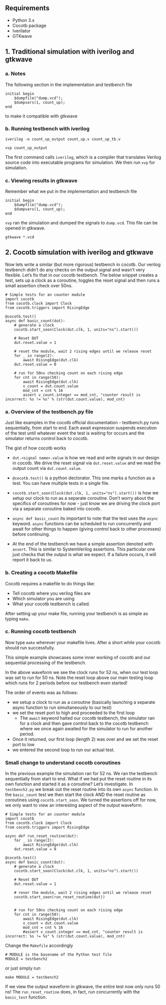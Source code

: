 ## Requirements

* Python 3.x
* Cocotb package
* Iverilator
* GTKwave


## 1. Traditional simulation with iverilog and gtkwave

### a. Notes

The following section in the implementation and testbench file

```
initial begin
    $dumpfile("dump.vcd");
    $dumpvars(1, count_up);
end
```
to make it compatible with gtkwave


### b. Running testbench with iverilog 

`iverilog -o count_up_output count_up.v count_up_tb.v`

`vvp count_up_output`

The first command calls `iverilog`, which is a compiler that translates Verilog source code into executable programs for simulation. We then run `vvp` for simulation.


### c. Viewing results in gtkwave

Remember what we put in the implementation and testbench file

```
initial begin
    $dumpfile("dump.vcd");
    $dumpvars(1, count_up);
end
```

`vvp` ran the simulation and dumped the signals to `dump.vcd`. This file can be opened in gtkwave.

`gtkwave *.vcd`

## 2. Cocotb simulation with iverilog and gtkwave

Now lets write a similar (but more rigorous) testbench in cocotb. Our verilog testbench didn’t do any checks on the output signal and wasn’t very flexible. Let’s fix that in our cocotb testbench. The below snippet creates a test, sets up a clock as a coroutine, toggles the reset signal and then runs a small assertion check over 50ns.

```
# Simple tests for an counter module
import cocotb
from cocotb.clock import Clock
from cocotb.triggers import RisingEdge

@cocotb.test()
async def basic_count(dut):
    # generate a clock
    cocotb.start_soon(Clock(dut.clk, 1, units="ns").start())

    # Reset DUT
    dut.reset.value = 1

    # reset the module, wait 2 rising edges until we release reset
    for _ in range(2):
        await RisingEdge(dut.clk)
    dut.reset.value = 0

    # run for 50ns checking count on each rising edge
    for cnt in range(50):
        await RisingEdge(dut.clk)
        v_count = dut.count.value
        mod_cnt = cnt % 16
        assert v_count.integer == mod_cnt, "counter result is incorrect: %s != %s" % (str(dut.count.value), mod_cnt)
```

### a. Overview of the testbench.py file

Just like examples in the cocotb official documentation - testbench.py runs sequentially, from start to end. Each await expression suspends execution of the test until whatever event the test is waiting for occurs and the simulator returns control back to cocotb.

The gist of how cocotb works

* `dut.<signal name>.value` is how we read and write signals in our design in cocotb. We drive the reset signal via `dut.reset.value` and we read the output count via `dut.count.value`.

* `@cocotb.test()` is a python dectorator. This one marks a function as a test. You can have multiple tests in a single file.

* `cocotb.start_soon(Clock(dut.clk, 1, units="ns").start())` is how we setup our clock to run as a separate coroutine. Don’t worry about the specifics of coroutines for now - just know we are driving the clock port via a separate coroutine baked into cocotb.

* `async def basic_count` its important to note that the test uses the `async` keyword. `async` functions can be scheduled to run concurrently and await for other things to happen (giving control back to other processes) before continuing.

* At the end of the testbench we have a simple assertion denoted with `assert`. This is similar to SystemVerilog assertions. This particular one just checks that the output is what we expect. If a failure occurs, it will report it back to us.

### b. Creating a cocotb Makefile

Cocotb requires a makefile to do things like: 
* Tell cocotb where you verilog files are
* Which simulator you are using
* What your cocotb testbench is called. 

After setting up your make file, running your testbench is as simple as typing `make`.

### c. Running cocotb testbench

Now type `make` wherever your makefile lives. After a short while your cocotb should run successfully.

This simple example showcases some inner working of cocotb and our sequential processing of the testbench.

In the above waveform we see the clock runs for 52 ns, when our test loop was set to run for 50 ns. Note the reset loop above our main testing loop which runs for 2 periods before our testbench even started!

The order of events was as follows:

* we setup a clock to run as a coroutine (basically launching a separate async function to run simultaneously to our test)
* we set the reset port to high and proceeded to the first loop
    * The `await` keyword halted our cocotb testbench, the simulator ran for a clock and then gave control back to the cocotb testbench where we once again awaited for the simulator to run for another period.
* Once it returned, our first loop (length 2) was over and we set the reset port to low
* we entered the second loop to run our actual test.

### Small change to understand cocotb coroutines
In the previous example the simulation ran for 52 ns. We ran the testbench sequentially from start to end. What if we had put the reset routine in its own function and started it as a coroutine? Let’s investigate. In `testbench2.py` we break out the reset routine into its own `async` function. In the `basic_count` test we then start the clock AND the reset routine as coroutines using `cocotb.start_soon`. We turned the assertions off for now, we only want to view an interesting aspect of the output waveform.

```
# Simple tests for an counter module
import cocotb
from cocotb.clock import Clock
from cocotb.triggers import RisingEdge

async def run_reset_routine(dut):
    for _ in range(2):
        await RisingEdge(dut.clk)
    dut.reset.value = 0

@cocotb.test()
async def basic_count(dut):
    # generate a clock
    cocotb.start_soon(Clock(dut.clk, 1, units="ns").start())

    # Reset DUT
    dut.reset.value = 1

    # reser the module, wait 2 rising edges until we release reset
    cocotb.start_soon(run_reset_routine(dut))


    # run for 50ns checking count on each rising edge
    for cnt in range(50):
        await RisingEdge(dut.clk)
        v_count = dut.count.value
        mod_cnt = cnt % 16
        #assert v_count.integer == mod_cnt, "counter result is incorrect: %s != %s" % (str(dut.count.value), mod_cnt)
```

Change the `Makefile` accordingly

```
# MODULE is the basename of the Python test file
MODULE = testbench2

```

or just simply run

`make MODULE = testbench2`

If we view the output waveform in gtkwave, the entire test now only runs 50 ns! The `run_reset_routine` does, in fact, run concurrently with the `basic_test` function.